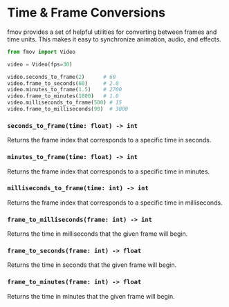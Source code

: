 # Time & Frame Conversions

fmov provides a set of helpful utilities for converting between frames and time units. This makes it easy to synchronize animation, audio, and effects.

```py title="example"
from fmov import Video

video = Video(fps=30)

video.seconds_to_frame(2)      # 60
video.frame_to_seconds(60)     # 2.0
video.minutes_to_frame(1.5)    # 2700
video.frame_to_minutes(1800)   # 1.0
video.milliseconds_to_frame(500) # 15
video.frame_to_milliseconds(90)  # 3000
```

### `seconds_to_frame(time: float) -> int`
Returns the frame index that corresponds to a specific time in seconds.

### `minutes_to_frame(time: float) -> int`
Returns the frame index that corresponds to a specific time in minutes.

### `milliseconds_to_frame(time: int) -> int`
Returns the frame index that corresponds to a specific time in milliseconds.

### `frame_to_milliseconds(frame: int) -> int`
Returns the time in milliseconds that the given frame will begin.

### `frame_to_seconds(frame: int) -> float`
Returns the time in seconds that the given frame will begin.

### `frame_to_minutes(frame: int) -> float`
Returns the time in minutes that the given frame will begin.